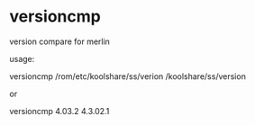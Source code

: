 # versioncmp

version compare for merlin

usage:

versioncmp /rom/etc/koolshare/ss/verion /koolshare/ss/version

or 

versioncmp 4.03.2 4.3.02.1 
